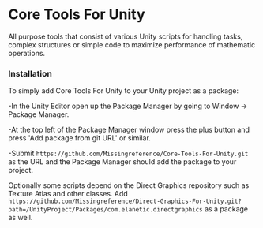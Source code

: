 # Core Tools For Unity
All purpose tools that consist of various Unity scripts for handling tasks, complex structures or simple code to maximize performance of mathematic operations.

### Installation

To simply add Core Tools For Unity to your Unity project as a package:

-In the Unity Editor open up the Package Manager by going to Window -> Package Manager.

-At the top left of the Package Manager window press the plus button and press 'Add package from git URL' or similar.

-Submit ```https://github.com/Missingreference/Core-Tools-For-Unity.git``` as the URL and the Package Manager should add the package to your project.

Optionally some scripts depend on the Direct Graphics repository such as Texture Atlas and other classes. Add ```https://github.com/Missingreference/Direct-Graphics-For-Unity.git?path=/UnityProject/Packages/com.elanetic.directgraphics``` as a package as well.